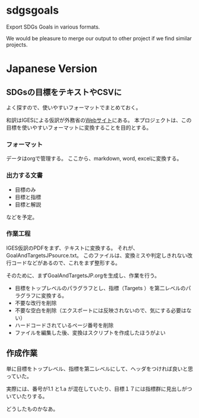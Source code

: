 # sdgsgoals
Export SDGs Goals in various formats.

We would be pleasure to merge our output to other project if we find similar projects.

# Japanese Version
## SDGsの目標をテキストやCSVに
よく探すので、使いやすいフォーマットでまとめておく。

和訳はIGESによる仮訳が外務省の[Webサイト](https://www.mofa.go.jp/mofaj/files/000101402.pdf)にある。
本プロジェクトは、この目標を使いやすいフォーマットに変換することを目的とする。

### フォーマット
データはorgで管理する。
ここから、markdown, word, excelに変換する。

### 出力する文書
- 目標のみ
- 目標と指標
- 目標と解説

などを予定。

### 作業工程
IGES仮訳のPDFをまず、テキストに変換する。
それが、GoalAndTargetsJPsource.txt。
このファイルは、変換ミスや判定しきれない改行コードなどがあるので、これをまず整形する。

そのために、まずGoalAndTargetsJP.orgを生成し、作業を行う。

- 目標をトップレベルのパラグラフとし、指標（Targets ）を第二レベルのパラグラフに変換する。
- 不要な改行を削除
- 不要な空白を削除（エクスポートには反映されないので、気にする必要はない）
- ハードコードされているページ番号を削除
- ファイルを編集した後、変換はスクリプトを作成したほうがよい

## 作成作業
単に目標をトップレベル、指標を第二レベルにして、ヘッダをつければ良いと思っていた。

実際には、番号が1.1 と1.a が混在していたり、目標１７には指標群に見出しがついていたりする。

どうしたものかなあ。
